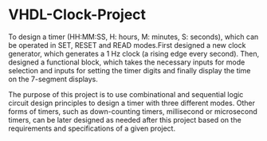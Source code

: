 # VHDL-Clock-Project

To design a timer (HH:MM:SS, H: hours, M: minutes, S: seconds), which can be operated in SET, RESET and READ modes.First designed a new clock generator, which generates a 1 Hz clock (a rising edge every second). Then, designed a functional block, which takes the necessary inputs for mode selection and inputs for setting the timer digits and finally display the time on the 7-segment displays.  
 
The purpose of this project is to use combinational and sequential logic circuit design principles to design a timer with three different modes. Other forms of timers, such as down-counting timers, millisecond or microsecond timers, can be later designed as needed after this project based on the requirements and specifications of a given project. 
 
